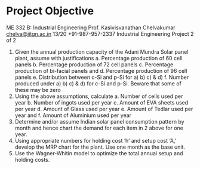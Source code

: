 # Project Objective
ME 332 B: Industrial Engineering
Prof. Kasivisvanathan Chelvakumar chelva@iitgn.ac.in 13/20 +91-987-957-2337
Industrial Engineering Project 2 of 2
1. Given the annual production capacity of the Adani
Mundra Solar panel plant, assume with justifications
a. Percentage production of 60 cell panels
b. Percentage production of 72 cell panels
c. Percentage production of bi-facial panels and
d. Percentage production of 96 cell panels
e. Distribution between c-Si and p-Si for a) b) c) & d)
f. Number produced under a) b) c) & d) for c-Si and
p-Si. Beware that some of these may be zero
2. Using the above assumptions, calculate
a. Number of cells used per year
b. Number of ingots used per year
c. Amount of EVA sheets used per year
d. Amount of Glass used per year
e. Amount of Tedlar used per year and
f. Amount of Aluminium used per year
3. Determine and/or assume Indian solar panel
consumption pattern by month and hence chart the
demand for each item in 2 above for one year.
4. Using appropriate numbers for holding cost ‘h’ and
setup cost ‘A,’ develop the MRP chart for the plant.
Use one month as the base unit.
5. Use the Wagner-Whitin model to optimize the total
annual setup and holding costs.
